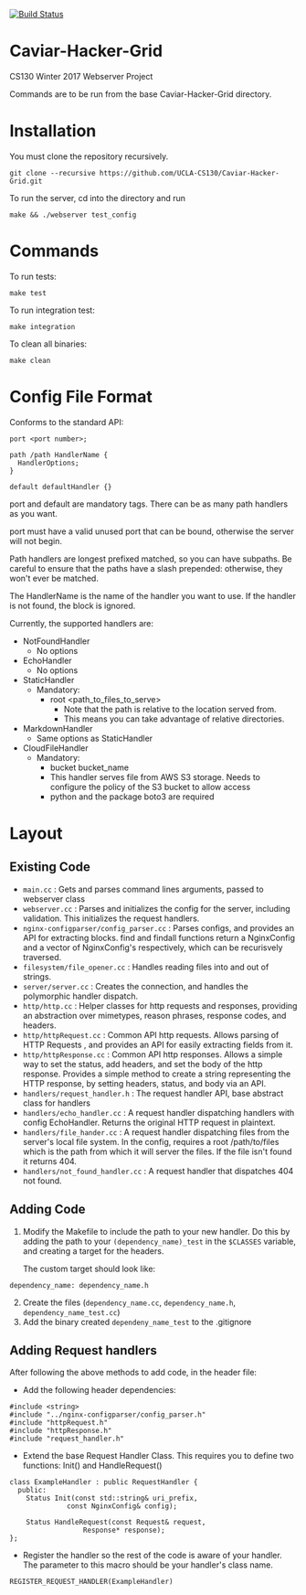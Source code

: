[![Build Status](https://travis-ci.org/UCLA-CS130/Caviar-Hacker-Grid.svg?branch=master)](https://travis-ci.org/UCLA-CS130/Caviar-Hacker-Grid)

# Caviar-Hacker-Grid
CS130 Winter 2017 Webserver Project

Commands are to be run from the base Caviar-Hacker-Grid directory.
# Installation
You must clone the repository recursively.
``` 
git clone --recursive https://github.com/UCLA-CS130/Caviar-Hacker-Grid.git 
```

To run the server, cd into the directory and run 
```
make && ./webserver test_config
```

# Commands
To run tests:
  ```
  make test
  ```
  
To run integration test:
  ```
  make integration
  ```

To clean all binaries:
  ```
  make clean
  ```
 
  
# Config File Format
Conforms to the standard API:
```
port <port number>;

path /path HandlerName {
  HandlerOptions;
}

default defaultHandler {}
```

port and default are mandatory tags. There can be as many path handlers as you want.

port must have a valid unused port that can be bound, otherwise the server will not begin. 

Path handlers are longest prefixed matched, so you can have subpaths. Be careful to ensure that the paths have a slash prepended: otherwise, they won't ever be matched.

The HandlerName is the name of the handler you want to use. If the handler is not found, the block is ignored.


Currently, the supported handlers are:
* NotFoundHandler
  * No options
* EchoHandler
  * No options
* StaticHandler
  * Mandatory: 
      * root <path_to_files_to_serve>
        * Note that the path is relative to the location served from.
        * This means you can take advantage of relative directories. 
* MarkdownHandler
  * Same options as StaticHandler
* CloudFileHandler
  * Mandatory:
      * bucket bucket_name
      * This handler serves file from AWS S3 storage. Needs to configure the policy of the S3 bucket to allow access
      * python and the package boto3 are required


# Layout
## Existing Code
* `main.cc` : Gets and parses command lines arguments, passed to webserver class
* `webserver.cc` : Parses and initializes the config for the server, including validation. This initializes the request handlers.
* `nginx-configparser/config_parser.cc` : Parses configs, and provides an API for extracting blocks. find and findall functions return a NginxConfig and a vector of NginxConfig's respectively, which can be recurisvely traversed. 
* `filesystem/file_opener.cc` : Handles reading files into and out of strings. 
* `server/server.cc` : Creates the connection, and handles the polymorphic handler dispatch.
* `http/http.cc` : Helper classes for http requests and responses, providing an abstraction over mimetypes, reason phrases, response codes, and headers. 
* `http/httpRequest.cc` : Common API http requests. Allows parsing of HTTP Requests , and provides an API for easily extracting fields from it.
* `http/httpResponse.cc` : Common API http responses. Allows a simple way to set the status, add headers, and set the body of the http response. Provides a simple method to create a string representing the HTTP response, by setting headers, status, and body via an API.
* `handlers/request_handler.h` : The request handler API, base abstract class for handlers
* `handlers/echo_handler.cc` : A request handler dispatching handlers with config EchoHandler. Returns the original HTTP request in plaintext.
* `handlers/file_hander.cc` : A request handler dispatching files from the server's local file system. In the config, requires a root /path/to/files which is the path from which it will server the files. If the file isn't found it returns 404.
* `handlers/not_found_handler.cc` : A request handler that dispatches 404 not found.

## Adding Code
1. Modify the Makefile to include the path to your new handler. Do this by adding the path to your `(dependency_name)_test` in the `$CLASSES` variable, and creating a target for the headers.

    The custom target should look like:
  ```
  dependency_name: dependency_name.h
  ```
2. Create the files (`dependency_name.cc`, `dependency_name.h`, `dependency_name_test.cc`)
3. Add the binary created `dependeny_name_test` to the .gitignore
## Adding Request handlers
After following the above methods to add code, in the header file:
* Add the following header dependencies: 
```
#include <string>
#include "../nginx-configparser/config_parser.h"
#include "httpRequest.h"
#include "httpResponse.h"
#include "request_handler.h"
```
* Extend the base Request Handler Class. This requires you to define two functions: Init() and HandleRequest()
```
class ExampleHandler : public RequestHandler {
  public:
    Status Init(const std::string& uri_prefix,
              const NginxConfig& config);
    
    Status HandleRequest(const Request& request, 
                  Response* response);
};
```
* Register the handler so the rest of the code is aware of your handler. The parameter to this macro should be your handler's class name.
```
REGISTER_REQUEST_HANDLER(ExampleHandler)
```
